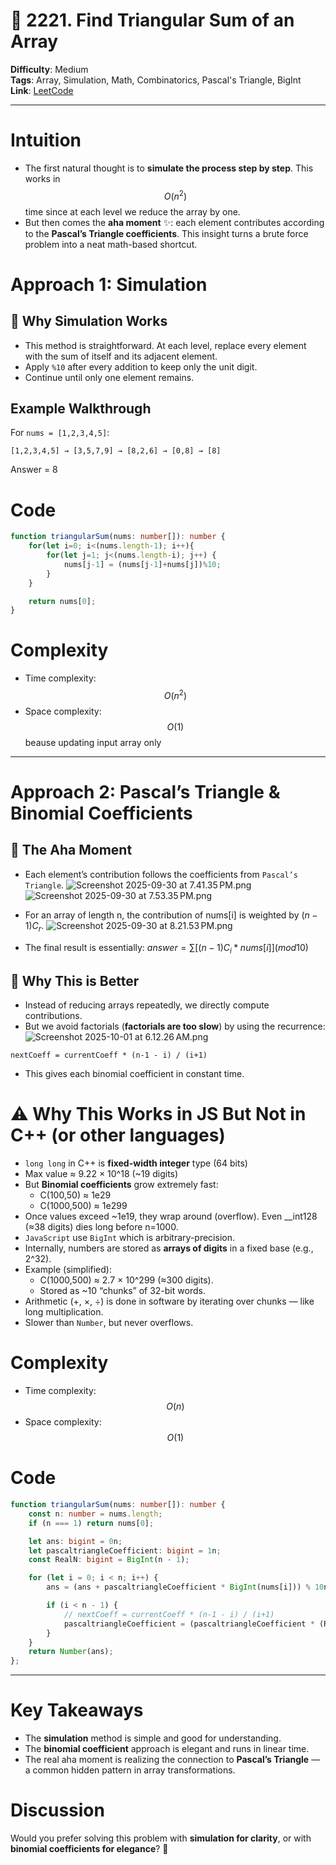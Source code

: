 # 🧩 2221. Find Triangular Sum of an Array

**Difficulty**: Medium  
**Tags**: Array, Simulation, Math, Combinatorics, Pascal's Triangle, BigInt  
**Link**: [LeetCode](https://leetcode.com/problems/find-triangular-sum-of-an-array/description)  

---

# Intuition
- The first natural thought is to **simulate the process step by step**. This works in $$O(n^2)$$ time since at each level we reduce the array by one.
- But then comes the **aha moment** ✨: each element contributes according to the **Pascal’s Triangle coefficients**. This insight turns a brute force problem into a neat math-based shortcut.

# Approach 1: Simulation
## 🔹 Why Simulation Works
- This method is straightforward. At each level, replace every element with the sum of itself and its adjacent element.
- Apply `%10` after every addition to keep only the unit digit.
- Continue until only one element remains.
## Example Walkthrough
For `nums = [1,2,3,4,5]`:
```plaintext
[1,2,3,4,5] → [3,5,7,9] → [8,2,6] → [0,8] → [8]
```
Answer = 8

# Code
```typescript []
function triangularSum(nums: number[]): number {
    for(let i=0; i<(nums.length-1); i++){
        for(let j=1; j<(nums.length-i); j++) { 
            nums[j-1] = (nums[j-1]+nums[j])%10;
        }
    }

    return nums[0];
}
```

# Complexity
- Time complexity: $$O(n^2)$$
- Space complexity: $$O(1)$$ beause updating input array only

---

# Approach 2: Pascal’s Triangle & Binomial Coefficients
## 🔹 The Aha Moment
- Each element’s contribution follows the coefficients from `Pascal’s Triangle`.
![Screenshot 2025-09-30 at 7.41.35 PM.png](https://assets.leetcode.com/users/images/e090b93e-7cfc-4b3a-b081-25d7cce121b0_1759285973.468474.png)
![Screenshot 2025-09-30 at 7.53.35 PM.png](https://assets.leetcode.com/users/images/6dcf62ec-d384-41b6-a336-9efdf5e77f8a_1759286031.6332667.png)

- For an array of length n, the contribution of nums[i] is weighted by $(n-1)C_r$.
![Screenshot 2025-09-30 at 8.21.53 PM.png](https://assets.leetcode.com/users/images/299775f4-5c7b-45c2-a4ff-c9b337723b64_1759286328.2723413.png)


- The final result is essentially:
$answer = ∑ [ (n-1)C_i * nums[i] ](mod10)$

## 🔹 Why This is Better
- Instead of reducing arrays repeatedly, we directly compute contributions.
- But we avoid factorials (**factorials are too slow**) by using the recurrence:
![Screenshot 2025-10-01 at 6.12.26 AM.png](https://assets.leetcode.com/users/images/c36ed1ac-3153-4a03-84f2-3e7a340fdfcb_1759286879.0736072.png)

```plaintext
nextCoeff = currentCoeff * (n-1 - i) / (i+1)
```
- This gives each binomial coefficient in constant time.

# ⚠️ Why This Works in JS But Not in C++ (or other languages)
- `long long` in C++ is **fixed-width integer** type (64 bits)
- Max value ≈ 9.22 × 10^18 (~19 digits)
- But **Binomial coefficients** grow extremely fast:
    - C(100,50) ≈ 1e29
    - C(1000,500) ≈ 1e299
- Once values exceed ~1e19, they wrap around (overflow). Even __int128 (≈38 digits) dies long before n=1000.
- `JavaScript` use `BigInt` which is arbitrary-precision.
- Internally, numbers are stored as **arrays of digits** in a fixed base (e.g., 2^32).
- Example (simplified):
    - C(1000,500) ≈ 2.7 × 10^299 (≈300 digits).
    - Stored as ~10 “chunks” of 32-bit words.
- Arithmetic (+, ×, ÷) is done in software by iterating over chunks — like long multiplication.
- Slower than `Number`, but never overflows.

# Complexity
- Time complexity: $$O(n)$$
- Space complexity: $$O(1)$$

# Code
```typescript []
function triangularSum(nums: number[]): number {
    const n: number = nums.length;
    if (n === 1) return nums[0];

    let ans: bigint = 0n;
    let pascaltriangleCoefficient: bigint = 1n;
    const RealN: bigint = BigInt(n - 1);

    for (let i = 0; i < n; i++) {
        ans = (ans + pascaltriangleCoefficient * BigInt(nums[i])) % 10n;

        if (i < n - 1) {
            // nextCoeff = currentCoeff * (n-1 - i) / (i+1)
            pascaltriangleCoefficient = (pascaltriangleCoefficient * (RealN - BigInt(i))) / BigInt(i + 1);
        }
    }
    return Number(ans);
};
```

---

# Key Takeaways

- The **simulation** method is simple and good for understanding.
- The **binomial coefficient** approach is elegant and runs in linear time.
- The real aha moment is realizing the connection to **Pascal’s Triangle** — a common hidden pattern in array transformations.

# Discussion
Would you prefer solving this problem with **simulation for clarity**, or with **binomial coefficients for elegance**? 🚀

